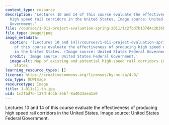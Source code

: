 ```yaml
---
content_type: resource
description: 'Lectures 10 and 14 of this course evaluate the effectiveness of producing
  high speed rail corridors in the United States. Image source: United States Federal
  Government.'
file: /courses/1-011-project-evaluation-spring-2011/1c2fbd7b137d4c2b36bf8a4033aea1a0_1-011s11-th.jpg
file_type: image/jpeg
image_metadata:
  caption: '[Lectures 10 and 14](/courses/1-011-project-evaluation-spring-2011/pages/lecture-notes)
    of this course evaluate the effectiveness of producing high speed rail corridors
    in the United States. (Image source: United States Federal Government.)'
  credit: 'Image source: United States Federal Government.'
  image-alt: Map of existing and potential high-speed rail corridors in the United
    States.
learning_resource_types: []
license: https://creativecommons.org/licenses/by-nc-sa/4.0/
ocw_type: OCWImage
resourcetype: Image
title: 1-011s11-th.jpg
uid: 1c2fbd7b-137d-4c2b-36bf-8a4033aea1a0
---
```

Lectures 10 and 14 of this course evaluate the effectiveness of producing high speed rail corridors in the United States. Image source: United States Federal Government.
